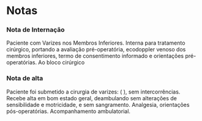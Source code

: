 # Notas

### Nota de Internação

Paciente com Varizes nos Membros Inferiores.
Interna para tratamento cirúrgico, portando a avaliação pré-operatória, ecodoppler venoso dos membros inferiores, termo de consentimento informado e orientações pré-operatórias.
Ao bloco cirúrgico

### Nota de alta

Paciente foi submetido a cirurgia de varizes:
(                                                         ), sem intercorrências.
Recebe alta em bom estado geral, deambulando sem alterações de sensibilidade e motricidade, e sem sangramento. Analgesia, orientações pós-operatórias. Acompanhamento ambulatorial.
